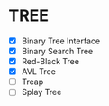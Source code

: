 # TREE

- [x] Binary Tree Interface
- [x] Binary Search Tree
- [x] Red-Black Tree
- [x] AVL Tree
- [ ] Treap
- [ ] Splay Tree